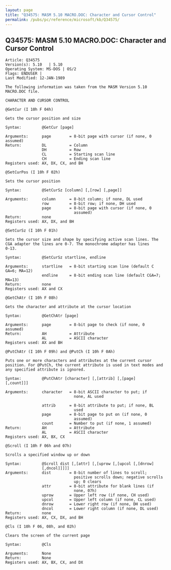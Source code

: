 ```yaml
---
layout: page
title: "Q34575: MASM 5.10 MACRO.DOC: Character and Cursor Control"
permalink: /pubs/pc/reference/microsoft/kb/Q34575/
---
```


## Q34575: MASM 5.10 MACRO.DOC: Character and Cursor Control

	Article: Q34575
	Version(s): 5.10   | 5.10
	Operating System: MS-DOS | OS/2
	Flags: ENDUSER |
	Last Modified: 12-JAN-1989
	
	The following information was taken from the MASM Version 5.10
	MACRO.DOC file.
	
	CHARACTER AND CURSOR CONTROL
	
	@GetCur (I 10h F 04h)
	
	Gets the cursor position and size
	
	Syntax:         @GetCur [page]
	
	Arguments:      page        = 8-bit page with cursor (if none, 0
	assumed)
	Return:         DL          = Column
	                DH          = Row
	                CL          = Starting scan line
	                CH          = Ending scan line
	Registers used: AX, DX, CX, and BH
	
	@SetCurPos (I 10h F 02h)
	
	Sets the cursor position
	
	Syntax:         @SetCurSz [column] [,[row] [,page]]
	
	Arguments:      column      = 8-bit column; if none, DL used
	                row         = 8-bit row; if none, DH used
	                page        = 8-bit page with cursor (if none, 0
	                              assumed)
	Return:         none
	Registers used: AX, DX, and BH
	
	@SetCurSz (I 10h F 01h)
	
	Sets the cursor size and shape by specifying active scan lines. The
	CGA adapter the lines are 0-7. The monochrome adapter has lines
	0-13.
	
	Syntax:         @SetCurSz startline, endline
	
	Arguments:      startline   = 8-bit starting scan line (default C
	GA=6; MA=12)
	                endline     = 8-bit ending scan line (default CGA=7;
	MA=13)
	Return:         none
	Registers used: AX and CX
	
	@GetChAtr (I 10h F 08h)
	
	Gets the character and attribute at the cursor location
	
	Syntax:         @GetChAtr [page]
	
	Arguments:      page        = 8-bit page to check (if none, 0
	assumed)
	Return:         AH          = Attribute
	                AL          = ASCII character
	Registers used: AX and BH
	
	@PutChAtr (I 10h F 09h) and @PutCh (I 10h F 0Ah)
	
	Puts one or more characters and attributes at the current cursor
	position. For @PutCh, the current attribute is used in text modes and
	any specified attribute is ignored.
	
	Syntax:         @PutChAtr [character] [,[attrib] [,[page]
	[,count]]]
	
	Arguments:      character   = 8-bit ASCII character to put; if
	                              none, AL used
	
	                attrib      = 8-bit attribute to put; if none, BL
	                              used
	                page        = 8-bit page to put on (if none, 0
	                              assumed)
	                count       = Number to put (if none, 1 assumed)
	Return:         AH          = Attribute
	                AL          = ASCII character
	Registers used: AX, BX, CX
	
	@Scroll (I 10h F 06h and 07h)
	
	Scrolls a specified window up or down
	
	Syntax:         @Scroll dist [,[attr] [,[uprow [,[upcol [,[dnrow]
	                [,dncol]]]]]
	Arguments:      dist        = 8-bit number of lines to scroll;
	                              positive scrolls down; negative scrolls
	                              up; 0 clears
	                attr        = 8-bit attribute for blank lines (if
	                              none, 07h)
	                uprow       = Upper left row (if none, CH used)
	                upcol       = Upper left column (if none, CL used)
	                dnrow       = Lower right row (if none, DH used)
	                dncol       = Lower right column (if none, DL used)
	Return:         none
	Registers used: AX, CX, DX, and BH
	
	@Cls (I 10h F 06, 08h, and 02h)
	
	Clears the screen of the current page
	
	Syntax:         @Cls
	
	Arguments:      None
	Return:         None
	Registers used: AX, BX, CX, and DX
